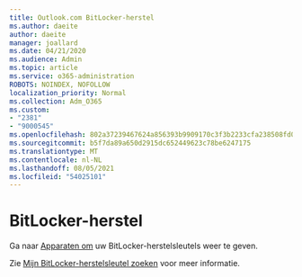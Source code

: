 ```yaml
---
title: Outlook.com BitLocker-herstel
ms.author: daeite
author: daeite
manager: joallard
ms.date: 04/21/2020
ms.audience: Admin
ms.topic: article
ms.service: o365-administration
ROBOTS: NOINDEX, NOFOLLOW
localization_priority: Normal
ms.collection: Adm_O365
ms.custom:
- "2381"
- "9000545"
ms.openlocfilehash: 802a37239467624a856393b9909170c3f3b2233cfa238508fd0515749a71d1a6
ms.sourcegitcommit: b5f7da89a650d2915dc652449623c78be6247175
ms.translationtype: MT
ms.contentlocale: nl-NL
ms.lasthandoff: 08/05/2021
ms.locfileid: "54025101"
---
```

# <a name="bitlocker-recovery"></a>BitLocker-herstel

Ga naar [Apparaten om](https://account.microsoft.com/devices/recoverykey) uw BitLocker-herstelsleutels weer te geven.

Zie [Mijn BitLocker-herstelsleutel zoeken](https://support.microsoft.com/help/4026181) voor meer informatie.
